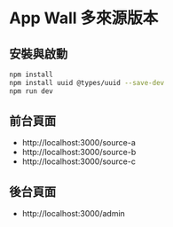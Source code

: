 # App Wall 多來源版本

## 安裝與啟動

```bash
npm install
npm install uuid @types/uuid --save-dev
npm run dev
```

## 前台頁面
- http://localhost:3000/source-a
- http://localhost:3000/source-b
- http://localhost:3000/source-c

## 後台頁面
- http://localhost:3000/admin
```
